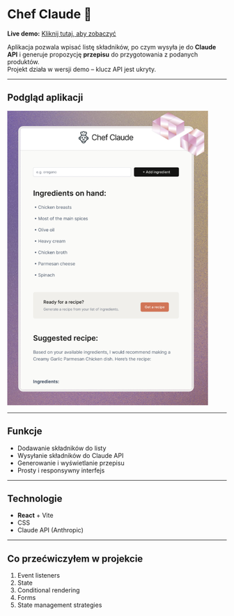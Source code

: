 # Chef Claude 🍳

**Live demo:** [Kliknij tutaj, aby zobaczyć](https://marwoz01.github.io/chef-claude/)

Aplikacja pozwala wpisać listę składników, po czym wysyła je do **Claude API** i generuje propozycję **przepisu** do przygotowania z podanych produktów.  
Projekt działa w wersji demo – klucz API jest ukryty.

---

## Podgląd aplikacji

![Widok przepisu](./chef-claude/screenshots/recipe.png)

---

## Funkcje

- Dodawanie składników do listy
- Wysyłanie składników do Claude API
- Generowanie i wyświetlanie przepisu
- Prosty i responsywny interfejs

---

## Technologie

- **React** + Vite
- CSS
- Claude API (Anthropic)

---

## Co przećwiczyłem w projekcie

1. Event listeners
2. State
3. Conditional rendering
4. Forms
5. State management strategies
